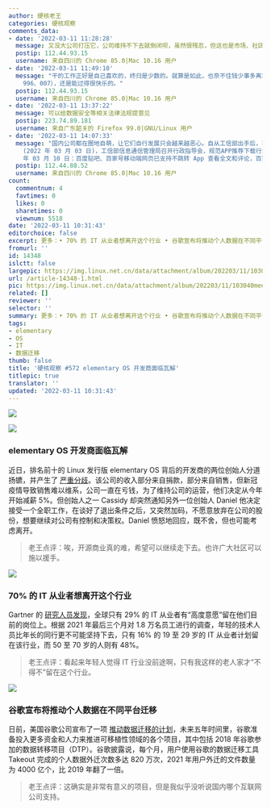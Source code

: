 ```yaml
---
author: 硬核老王
categories: 硬核观察
comments_data:
- date: '2022-03-11 11:28:28'
  message: 又没大公司打压它，公司维持不下去就倒闭呗，虽然很残忍，但这也是市场、社区的自我调节。
  postip: 112.44.93.15
  username: 来自四川的 Chrome 85.0|Mac 10.16 用户
- date: '2022-03-11 11:49:10'
  message: "干的工作正好是自己喜欢的，终归是少数的。就算是如此，也奈不住钱少事多离家远。<br />\r\n<br />\r\n不过呢，工作是工作，生活是生活，只要工作上的事别干涉到生活（比如
    996、007），还是能过得很快乐的。"
  postip: 112.44.93.15
  username: 来自四川的 Chrome 85.0|Mac 10.16 用户
- date: '2022-03-11 13:37:22'
  message: 可以给数据安全等相关法律法规提意见
  postip: 223.74.89.181
  username: 来自广东韶关的 Firefox 99.0|GNU/Linux 用户
- date: '2022-03-11 14:07:33'
  message: "国内公司都在圈地自萌，让它们自行发展只会越来越恶心。自从工信部出手后，不给权限不让用、广告弹窗现象好很多了。<br />\r\n<br />\r\n前段时间
    (2022 年 03 月 03 日)，工信部信息通信管理局召开行政指导会，规范APP推荐下载行为，改善网页浏览服务体验。<br />\r\n<br />\r\n2022
    年 03 月 10 日：百度贴吧、百家号移动端网页已支持不跳转 App 查看全文和评论，百家号默认展开全文 (www。ithome.com/0/607/016.htm)"
  postip: 112.44.88.52
  username: 来自四川的 Chrome 85.0|Mac 10.16 用户
count:
  commentnum: 4
  favtimes: 0
  likes: 0
  sharetimes: 0
  viewnum: 5518
date: '2022-03-11 10:31:43'
editorchoice: false
excerpt: 更多：• 70% 的 IT 从业者想离开这个行业 • 谷歌宣布将推动个人数据在不同平台迁移
fromurl: ''
id: 14348
islctt: false
largepic: https://img.linux.net.cn/data/attachment/album/202203/11/103040meegwewm268e2jx8.jpg
url: /article-14348-1.html
pic: https://img.linux.net.cn/data/attachment/album/202203/11/103040meegwewm268e2jx8.jpg.thumb.jpg
related: []
reviewer: ''
selector: ''
summary: 更多：• 70% 的 IT 从业者想离开这个行业 • 谷歌宣布将推动个人数据在不同平台迁移
tags:
- elementary
- OS
- IT
- 数据迁移
thumb: false
title: '硬核观察 #572 elementary OS 开发商面临瓦解'
titlepic: true
translator: ''
updated: '2022-03-11 10:31:43'
---
```


![](/data/attachment/album/202203/11/103040meegwewm268e2jx8.jpg)


![](/data/attachment/album/202203/11/102737fhshdfj8837uurnb.jpg)


### elementary OS 开发商面临瓦解


近日，排名前十的 Linux 发行版 elementary OS 背后的开发商的两位创始人分道扬镳，并产生了 [严重分歧](https://lunduke.substack.com/p/elementary-os-is-imploding?s=r)。该公司的收入部分来自捐款，部分来自销售，但新冠疫情导致销售难以维系，公司一直在亏钱，为了维持公司的运营，他们决定从今年开始减薪 5%。但创始人之一 Cassidy 却突然通知另外一位创始人 Daniel 他决定接受一个全职工作，在谈好了退出条件之后，又突然加码，不愿意放弃在公司的股份，想要继续对公司有控制和决策权。Daniel 愤怒地回应，既不舍，但也可能考虑离开。



> 
> 老王点评：唉，开源商业真的难，希望可以继续走下去。也许广大社区可以施以援手。
> 
> 
> 


![](/data/attachment/album/202203/11/103050h3pym7hh3dbhnkbh.jpg)


### 70% 的 IT 从业者想离开这个行业


Gartner 的 [研究人员发现](https://www.theregister.com/2022/03/09/gartner_only_29pc_of_it/)，全球只有 29% 的 IT 从业者有“高度意愿”留在他们目前的岗位上。根据 2021 年最后三个月对 1.8 万名员工进行的调查，年轻的技术人员比年长的同行更不可能坚持下去，只有 16% 的 19 至 29 岁的 IT 从业者计划留在该行业，而 50 至 70 岁的人则有 48%。



> 
> 老王点评：看起来年轻人觉得 IT 行业没前途啊，只有我这样的老人家才“不得不”留在这个行业。
> 
> 
> 


![](/data/attachment/album/202203/11/103113ilti7ckzlhk25nkq.jpg)


### 谷歌宣布将推动个人数据在不同平台迁移


日前，美国谷歌公司宣布了一项 [推动数据迁移的计划](https://9to5google.com/2022/03/09/google-data-transfer-project/)，未来五年时间里，谷歌准备投入更多资金和人力来推进可移植性领域的各个项目，其中包括 2018 年谷歌参加的数据转移项目（DTP）。谷歌披露说，每个月，用户使用谷歌的数据迁移工具 Takeout 完成的个人数据外迁次数多达 820 万次，2021 年用户外迁的文件数量为 4000 亿个，比 2019 年翻了一倍。



> 
> 老王点评：这确实是非常有意义的项目，但是我似乎没听说国内哪个互联网公司支持。
> 
> 
>